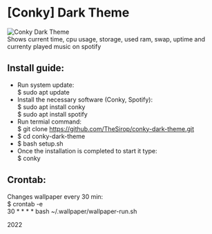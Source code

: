 [Conky] Dark Theme
===========
![Conky Dark Theme](https://cdn.devopsway.net/github/conky-dark-theme-1.png)  
Shows current time, cpu usage, storage, used ram, swap, uptime and currenty played music on spotify 

Install guide:
----------------------  
- Run system update:  
  $ sudo apt update  
- Install the necessary software (Conky, Spotify):  
  $ sudo apt install conky  
  $ sudo apt install spotify
- Run termial command:  
  $ git clone https://github.com/TheSirop/conky-dark-theme.git  
- $ cd conky-dark-theme  
- $ bash setup.sh  
- Once the installation is completed to start it type:  
  $ conky  

Crontab:
----------------------
Changes wallpaper every 30 min:  
$ crontab -e  
30 * * * * bash ~/.wallpaper/wallpaper-run.sh

2022
